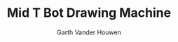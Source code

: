 ---
layout: post
published: false
title: Mid T Bot Drawing Machine
tags: [ESP32,Microcontrollers]
year: 2020
month: 4
day: 1
summary: Wireless drawing machine.
author: Garth Vander Houwen
---